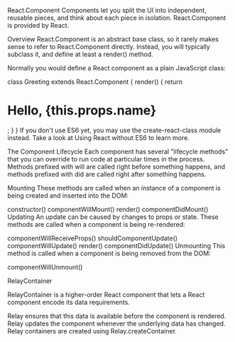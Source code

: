 React.Component
Components let you split the UI into independent, reusable pieces, and think about each piece in isolation. React.Component is provided by React.

Overview
React.Component is an abstract base class, so it rarely makes sense to refer to React.Component directly. Instead, you will typically subclass it, and define at least a render() method.

Normally you would define a React component as a plain JavaScript class:

class Greeting extends React.Component {
  render() {
    return <h1>Hello, {this.props.name}</h1>;
  }
}
If you don't use ES6 yet, you may use the create-react-class module instead. Take a look at Using React without ES6 to learn more.

The Component Lifecycle
Each component has several "lifecycle methods" that you can override to run code at particular times in the process. Methods prefixed with will are called right before something happens, and methods prefixed with did are called right after something happens.

Mounting
These methods are called when an instance of a component is being created and inserted into the DOM:

constructor()
componentWillMount()
render()
componentDidMount()
Updating
An update can be caused by changes to props or state. These methods are called when a component is being re-rendered:

componentWillReceiveProps()
shouldComponentUpdate()
componentWillUpdate()
render()
componentDidUpdate()
Unmounting
This method is called when a component is being removed from the DOM:

componentWillUnmount()


RelayContainer

RelayContainer is a higher-order React component that lets a React component encode its data requirements.

Relay ensures that this data is available before the component is rendered.
Relay updates the component whenever the underlying data has changed.
Relay containers are created using Relay.createContainer.
